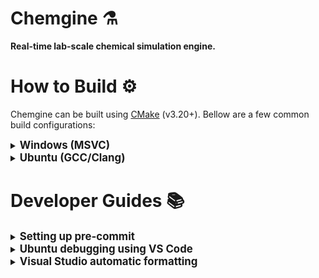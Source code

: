# Chemgine :alembic:

**Real-time lab-scale chemical simulation engine.**

# How to Build :gear:

Chemgine can be built using [CMake](https://cmake.org/download/) (v3.20+).
Bellow are a few common build configurations:

<details>
  <summary><strong><span style="font-size:1.2em;">Windows (MSVC)</span></strong></summary>

```sh
# Clone
git clone https://github.com/filip256/chemgine.git
cd chemgine

# Configure & Build
cmake -B build -G "Visual Studio 17 2022" -A x64
cmake --build build --config=Release
```
</details>

<details>
  <summary><strong><span style="font-size:1.2em;">Ubuntu (GCC/Clang)</span></strong></summary>

```sh
# Clone
git clone https://github.com/filip256/chemgine.git
cd chemgine

# Install dependencies
chmod +x setup_ubuntu.sh
./setup_ubuntu.sh

# Configure & Build
cmake -B build -DCMAKE_BUILD_TYPE=Release
cmake --build build --parallel $(nproc)
```
</details>

# Developer Guides :books:

<details>
  <summary><strong><span style="font-size:1.2em;">Setting up pre-commit</span></strong></summary>

```sh
pip install pre-commit
pre-commit --version  # v4.3.0+

# In the repo's root:
pre-commit install
```
</details>

<details>
  <summary><strong><span style="font-size:1.2em;">Ubuntu debugging using VS Code</span></strong></summary>

1. Ensure `gdb` is installed:
```sh
sudo apt update
sudo apt install gdb
```

2. Install the ```C/C++ Debug (gdb)``` *VS Code* extension.

3. Build in `Debug` mode:
```sh
cmake -B build -DCMAKE_BUILD_TYPE=Debug
cmake --build build --parallel $(nproc)
```

4. Create `.vscode/launch.json` from the preset [launch.json](dev/presets/launch.json):
```sh
cp dev/presets/launch.json .vscode
```

5. In *VS Code* go to `Run and Debug` (*Ctrl+Shift+D*), select the desired configuration and click run.

</details>

<details>
  <summary><strong><span style="font-size:1.2em;">Visual Studio automatic formatting</span></strong></summary>

[*Microsoft Visual Studio*](https://visualstudio.microsoft.com/) ships together with a *clang-format* version which is usually older than the latest version. This may cause issues with some of the rules defined in [.clang-format](.clang-format). To fix them:
 1. Download the latest [LLVM release](https://github.com/llvm/llvm-project/releases) (look for `clang+llvm-20.1.8-x86_64-pc-windows-msvc.tar.xz`)
 2. Extract `bin/clang-format.exe`
 3. In *Visual Studio* go to `Tools -> Options -> Text Editor -> C/C++ -> Code Style -> Formatting -> General`, tick `Use custom path to clang-format.exe` and browse for the updated `clang-format.exe`.

 </details>
